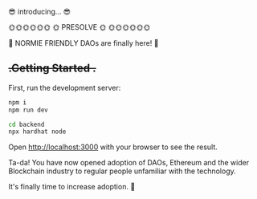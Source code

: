😎 introducing... 😎

  🌞🌞🌞🌞🌞🌞
  🌞 PRESOLVE 🌞
  🌞🌞🌞🌞🌞🌞

🥳 NORMIE FRIENDLY DAOs are finally here! 🥳 

## ~~~~.Getting Started .~~~~

First, run the development server:

```bash
npm i
npm run dev

cd backend
npx hardhat node
```



Open [http://localhost:3000](http://localhost:3000) with your browser to see the result.

Ta-da! You have now opened adoption of DAOs, Ethereum and the wider Blockchain industry to regular people unfamiliar with the technology. 

It's finally time to increase adoption. 🌈
